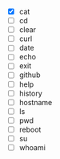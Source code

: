 - [x] cat
- [ ] cd
- [ ] clear
- [ ] curl
- [ ] date
- [ ] echo
- [ ] exit
- [ ] github
- [ ] help
- [ ] history
- [ ] hostname
- [ ] ls
- [ ] pwd
- [ ] reboot
- [ ] su
- [ ] whoami